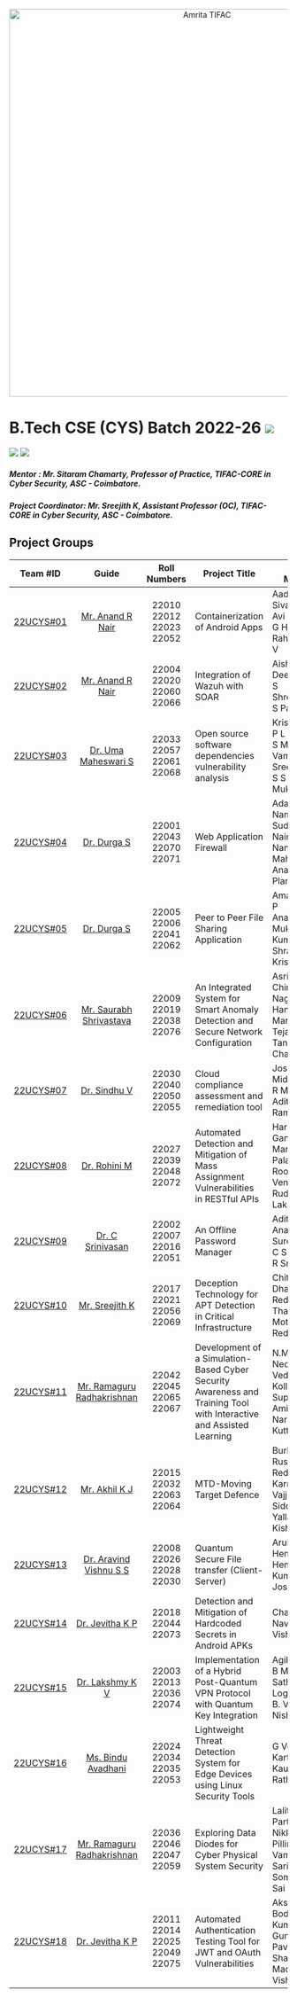 <p align="center">
  <img src= "https://github.com/amrita-tifac-cys-btech/.github-private/blob/main/profile/assets/AVV_CYS_Logo.png" alt="Amrita TIFAC" width=700 />
</p>

# B.Tech CSE (CYS) Batch 2022-26 ![](https://img.shields.io/badge/-Live-brightgreen)
![](https://img.shields.io/badge/Batch-22UCYS-green) ![](https://img.shields.io/badge/Domain-Security-blue) 

##### Mentor : Mr. Sitaram Chamarty, Professor of Practice, TIFAC-CORE in Cyber Security, ASC - Coimbatore.
##### Project Coordinator: Mr. Sreejith K, Assistant Professor (OC), TIFAC-CORE in Cyber Security, ASC - Coimbatore.

## Project Groups

| Team #ID | Guide                  | Roll Numbers           | Project Title     | Team Members      |
|:--------:|:----------------------:|:---------------------:|--------------------|-------------------|
| [22UCYS#01](https://github.com/re-bin-d-22ucys/22UCYS-01) | [Mr. Anand R Nair](https://www.amrita.edu/faculty/anand-r-nair/)| 22010 <br/> 22012 <br/> 22023 <br/> 22052 |  Containerization of Android Apps | Aadhithya Sivakumar <br/> Avi Nair <br/> G Hamsini <br/> Rahul Shankar V     |
| [22UCYS#02](https://github.com/re-bin-d-22ucys/22UCYS-02) | [Mr. Anand R Nair](https://www.amrita.edu/faculty/anand-r-nair/) | 22004 <br/> 22020 <br/> 22060 <br/> 22066 | Integration of Wazuh with SOAR | Aishwarya S <br/> Deepak Kumar S <br/> Shree Harini T <br/> S Parvathi        |
| [22UCYS#03](https://github.com/re-bin-d-22ucys/22UCYS-03) | [Dr. Uma Maheswari S](https://www.amrita.edu/faculty/uma-maheswari-s/) | 22033 <br/> 22057 <br/> 22061 <br/> 22068 | Open source software dependencies vulnerability analysis | Krishnamoorthi P L <br/> S Mohana Vamsi <br/> Sree Sharvesh S S <br/> Mukesh R   |
| [22UCYS#04](https://github.com/re-bin-d-22ucys/22UCYS-04) | [Dr. Durga S](https://www.amrita.edu/faculty/s-durga/) | 22001 <br/> 22043 <br/> 22070 <br/> 22071   |  Web Application Firewall  | Adarsh R K <br/> Namitha Sudhishkumar Nair <br/> Nandana Mahesh <br/> Anagh Shaji Plamoottukada     |
| [22UCYS#05](https://github.com/re-bin-d-22ucys/22UCYS-05) | [Dr. Durga S](https://www.amrita.edu/faculty/s-durga/) | 22005 <br/> 22006 <br/> 22041 <br/> 22062  | Peer to Peer File Sharing Application  |  Amal Ritessh A P <br/> Ananth R <br/> Mukund Kumarappan S <br/> Shravan Krishnan G   |
| [22UCYS#06](https://github.com/re-bin-d-22ucys/22UCYS-06) | [Mr. Saurabh Shrivastava](https://www.amrita.edu/faculty/s-saurabh/) | 22009 <br/> 22019 <br/> 22038 <br/> 22076 |  An Integrated System for Smart Anomaly Detection and Secure Network Configuration | Asrita NL <br/> Chinni Nagasree Hansica <br/> Mareddy Sai Tejas <br/> Tangella Sree Chandan    |
| [22UCYS#07](https://github.com/re-bin-d-22ucys/22UCYS-07) | [Dr. Sindhu V](https://www.amrita.edu/faculty/sindhu-v/) | 22030 <br/> 22040 <br/> 22050 <br/> 22055    |  Cloud compliance assessment and remediation tool |  Joshua Anto A <br/> Midhrujayan K  <br/> R M Naren Adithya  <br/> Ramraj S |
| [22UCYS#08](https://github.com/re-bin-d-22ucys/22UCYS-08) | [Dr. Rohini M](https://www.amrita.edu/faculty/m-rohini/) | 22027 <br/> 22039 <br/> 22048 <br/> 22072 | Automated Detection and Mitigation of Mass Assignment Vulnerabilities in RESTful APIs | Harshith Gangisetty <br/> Marri Sanju <br/> Palakurty Roopak Naga Venkata <br/> Rudra Sri Lakshmi |
| [22UCYS#09](https://github.com/re-bin-d-22ucys/22UCYS-09) | [Dr. C Srinivasan](https://www.amrita.edu/faculty/c-srinivasan/) | 22002 <br/> 22007 <br/> 22016 <br/> 22051 |  An Offline Password Manager | Adithya N S <br/> Anaswara Suresh .M . K  <br/> C S Amritha <br/> R Sruthi  |
| [22UCYS#10](https://github.com/re-bin-d-22ucys/22UCYS-10) | [Mr. Sreejith K](https://www.amrita.edu/faculty/sreejith-k/) | 22017 <br/> 22021 <br/> 22056 <br/> 22069 | Deception Technology for APT Detection in Critical Infrastructure |  Chitla Vyshali <br/> Dharshika S  <br/> Reddicherla Thanuj <br/> Mothe Anurag Reddy  |
| [22UCYS#11](https://github.com/amrita-tifac-cys-btech/Simulation-Based-Cyber-Security-Awareness-and-Training-Tool) | [Mr. Ramaguru Radhakrishnan](https://www.amrita.edu/faculty/ramaguru-radhakrishnan/) | 22042 <br/> 22045 <br/> 22065 <br/> 22067 |  Development of a Simulation-Based Cyber Security Awareness and Training Tool with Interactive and Assisted Learning​ | N.Meera <br/> Nedurumalli Vedvarshith  <br/> Kolluru Sai Supraj <br/> Amita Narayanan Kutty  |
| [22UCYS#12](https://github.com/re-bin-d-22ucys/22UCYS-12) | [Mr. Akhil K J](https://www.amrita.edu/faculty/akhil-k-j/) | 22015 <br/> 22032 <br/> 22063 <br/> 22064 | MTD-Moving Target Defence | Burla Rushyendra Reddy <br/> Karri Jeeshitha <br/> Vajjula Satya Siddardha <br/> Yallanuru Kishan Sai |
| [22UCYS#13](https://github.com/re-bin-d-22ucys/22UCYS-13) | [Dr. Aravind Vishnu S S](https://www.amrita.edu/faculty/aravind-vishnu-s-s/) | 22008 <br/> 22026 <br/> 22028 <br/> 22030 |  Quantum Secure File transfer (Client-Server) | Arul Sujith S <br/> Hemadhri P C <br/> Hemanth Kumaar J P <br/> Jose Rohit M |
| [22UCYS#14](https://github.com/re-bin-d-22ucys/22UCYS-14) | [Dr. Jevitha K P](https://www.amrita.edu/faculty/kp-jevitha/) | 22018 <br/> 22044 <br/> 22073     | Detection and Mitigation of Hardcoded Secrets in Android APKs | Charan K <br/> Navarang C D <br/> Vishal R S | 
| [22UCYS#15](https://github.com/re-bin-d-22ucys/22UCYS-15) | [Dr. Lakshmy K V](https://www.amrita.edu/faculty/kv-lakshmy/) | 22003 <br/> 22013 <br/> 22036 <br/> 22074 |  Implementation of a Hybrid Post-Quantum VPN Protocol with Quantum Key Integration | Agilprasanna P <br/> B M  Sai Sathvik <br/> Logesh R <br/> B. Vijay Nishanth |
| [22UCYS#16](https://github.com/re-bin-d-22ucys/22UCYS-16) | [Ms. Bindu Avadhani](https://www.amrita.edu/faculty/avadhani-bindu/) | 22024 <br/> 22034 <br/> 22035 <br/> 22053  |  Lightweight Threat Detection System for Edge Devices using Linux Security Tools |  G Vettrivel <br/> Karthick M <br/> Kaushik M <br/> Rathnesh R    |
| [22UCYS#17](https://github.com/amrita-tifac-cys-btech/Exploring-Data-Diodes-for-Cyber-Physical-System-Security) | [Mr. Ramaguru Radhakrishnan](https://www.amrita.edu/faculty/ramaguru-radhakrishnan/) | 22036 <br/> 22046 <br/> 22047 <br/> 22059 |  Exploring Data Diodes for Cyber Physical System Security | Lalitha K <br/> Parthiv Kumar Nikku <br/> Pillimetla Vamsi <br/> Saride Someswara Sai Sri Chakri   |
| [22UCYS#18](https://github.com/re-bin-d-22ucys/22UCYS-18) | [Dr. Jevitha K P](https://www.amrita.edu/faculty/kp-jevitha/) | 22011 <br/> 22014 <br/> 22025 <br/> 22049 <br/> 22075 | Automated Authentication Testing Tool for JWT and OAuth Vulnerabilities |  Akshit Singh <br/> Boddu Prem Kumar <br/> Gunateet Dev <br/> Pavan Shanmukha Madhav Gunda  <br/> Vishal S     |
